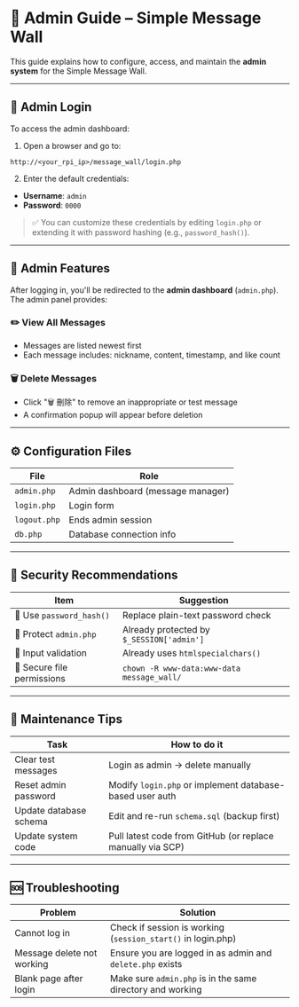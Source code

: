 # 👑 Admin Guide – Simple Message Wall

This guide explains how to configure, access, and maintain the **admin system** for the Simple Message Wall.

---

## 🔐 Admin Login

To access the admin dashboard:

1. Open a browser and go to:

```
http://<your_rpi_ip>/message_wall/login.php
```

2. Enter the default credentials:

- **Username**: `admin`
- **Password**: `0000`

> ✅ You can customize these credentials by editing `login.php` or extending it with password hashing (e.g., `password_hash()`).

---

## 🧭 Admin Features

After logging in, you'll be redirected to the **admin dashboard** (`admin.php`). The admin panel provides:

### ✏️ View All Messages
- Messages are listed newest first
- Each message includes: nickname, content, timestamp, and like count

### 🗑️ Delete Messages
- Click "🗑️ 刪除" to remove an inappropriate or test message
- A confirmation popup will appear before deletion

---

## ⚙️ Configuration Files

| File         | Role                              |
|--------------|-----------------------------------|
| `admin.php`  | Admin dashboard (message manager) |
| `login.php`  | Login form                        |
| `logout.php` | Ends admin session                |
| `db.php`     | Database connection info          |

---

## 🔐 Security Recommendations

| Item                         | Suggestion                                  |
|------------------------------|---------------------------------------------|
| 🔐 Use `password_hash()`     | Replace plain-text password check           |
| 🚫 Protect `admin.php`       | Already protected by `$_SESSION['admin']`   |
| 🧼 Input validation           | Already uses `htmlspecialchars()`           |
| 📁 Secure file permissions   | `chown -R www-data:www-data message_wall/` |

---

## 🔁 Maintenance Tips

| Task                           | How to do it                                                   |
|--------------------------------|----------------------------------------------------------------|
| Clear test messages            | Login as admin → delete manually                               |
| Reset admin password           | Modify `login.php` or implement database-based user auth       |
| Update database schema         | Edit and re-run `schema.sql` (backup first)                    |
| Update system code             | Pull latest code from GitHub (or replace manually via SCP)     |

---

## 🆘 Troubleshooting

| Problem                        | Solution                                                       |
|--------------------------------|----------------------------------------------------------------|
| Cannot log in                  | Check if session is working (`session_start()` in login.php)   |
| Message delete not working     | Ensure you are logged in as admin and `delete.php` exists      |
| Blank page after login         | Make sure `admin.php` is in the same directory and working     |